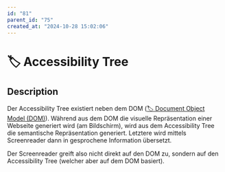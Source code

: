 ```yaml
---
id: "81"
parent_id: "75"
created_at: "2024-10-28 15:02:06"
---
```


# 🏷️ Accessibility Tree

## Description

Der Accessibility Tree existiert neben dem DOM ([🏷️ Document Object Model (DOM)](/en/tags/document-object-model-dom)). Während aus dem DOM die visuelle Repräsentation einer Webseite generiert wird (am Bildschirm), wird aus dem Accessibility Tree die semantische Repräsentation generiert. Letztere wird mittels Screenreader dann in gesprochene Information übersetzt.

Der Screenreader greift also nicht direkt auf den DOM zu, sondern auf den Accessibility Tree (welcher aber auf dem DOM basiert).